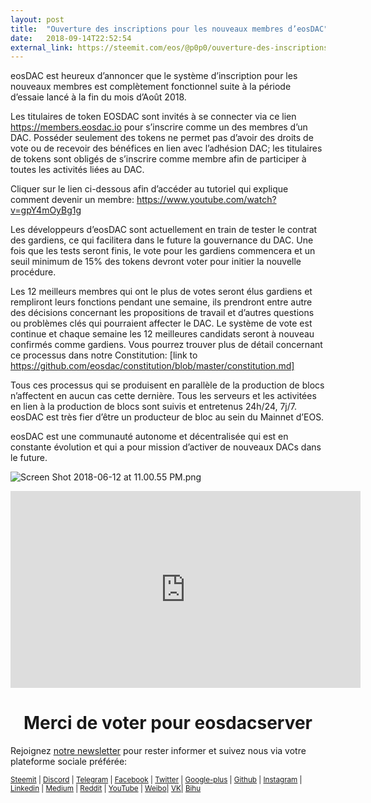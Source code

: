 ```yaml
---
layout: post
title:  "Ouverture des inscriptions pour les nouveaux membres d’eosDAC"
date:   2018-09-14T22:52:54
external_link: https://steemit.com/eos/@p0p0/ouverture-des-inscriptions-pour-les-nouveaux-membres-d-eosdac
---
```

eosDAC est heureux d’annoncer que le système d’inscription pour les nouveaux membres est complètement fonctionnel suite à la période d’essaie lancé à la fin du mois d’Août 2018. 

Les titulaires de token EOSDAC sont invités à se connecter via ce lien https://members.eosdac.io pour s’inscrire comme un des membres d’un DAC.  Posséder seulement des tokens ne permet pas d’avoir des droits de vote ou de recevoir des bénéfices en lien avec l’adhésion DAC; les titulaires de tokens sont obligés de s’inscrire comme membre afin de participer à toutes les activités liées au DAC. 

Cliquer sur le lien ci-dessous afin d’accéder au tutoriel qui explique comment devenir un membre: https://www.youtube.com/watch?v=gpY4mOyBg1g

Les développeurs d’eosDAC sont actuellement en train de tester le contrat des gardiens, ce qui facilitera dans le future la gouvernance du DAC. Une fois que les tests seront finis, le vote pour les gardiens commencera et un seuil minimum de 15% des tokens devront voter pour initier la nouvelle procédure. 

Les 12 meilleurs membres qui ont le plus de votes seront élus gardiens et rempliront leurs fonctions pendant une semaine, ils prendront entre autre des décisions concernant les propositions de travail et d’autres questions ou problèmes clés qui pourraient affecter le DAC.
Le système de vote est continue et chaque semaine les 12 meilleures candidats seront à nouveau confirmés comme gardiens. Vous pourrez trouver plus de détail concernant ce processus dans notre Constitution: 
[link to   https://github.com/eosdac/constitution/blob/master/constitution.md]

Tous ces processus qui se produisent en parallèle de la production de blocs n’affectent en aucun cas cette dernière. Tous les serveurs et les activitées en lien à la production de blocs sont suivis et entretenus 24h/24, 7j/7. eosDAC est très fier d’être un producteur de bloc au sein du Mainnet d’EOS.

eosDAC est une communauté autonome et décentralisée qui est en constante évolution et qui a pour mission d’activer de nouveaux DACs dans le future. 


![Screen Shot 2018-06-12 at 11.00.55 PM.png](https://cdn.steemitimages.com/DQmRQWM3QtQ21wddAMCjbVRhB3rM7L4AGWLY9QpNmkXNLps/Screen%20Shot%202018-06-12%20at%2011.00.55%20PM.png)

<iframe width="560" height="315" src="https://www.youtube.com/embed/PbQpAJOP6iA" frameborder="0" allow="autoplay; encrypted-media" allowfullscreen></iframe>

<center><h1>Merci de voter pour eosdacserver</h1></center>

Rejoignez <a href="https://eosdac.io/news/#newsletter">notre newsletter</a> pour rester informer et suivez nous via votre plateforme sociale préférée:

<sub><a href="https://steemit.com/@eosdac" target="_blank">Steemit</a> | <a href="http://discord.io/eosdac" target="_blank">Discord</a> | <a href="https://t.me/eosdacio" target="_blank">Telegram</a> | <a href="https://facebook.com/eosdac" target="_blank">Facebook</a> | <a href="https://twitter.com/eosdac" target="_blank">Twitter</a> | <a href="https://plus.google.com/+eosdac" target="_blank">Google-plus</a> | <a href="https://github.com/eosdac" target="_blank">Github</a> | <a href="https://instagram.com/eosdac" target="_blank">Instagram</a> | <a href="https://linkedin.com/company/eosdac" target="_blank">Linkedin</a> | <a href="https://medium.com/eosdac" target="_blank">Medium</a> | <a href="https://www.reddit.com/r/EOSDAC/" target="_blank">Reddit</a> | <a href="https://www.youtube.com/eosdac" target="_blank">YouTube</a> | <a href="http://weibo.com/eosdac" target=”_blank”>Weibo</a>| <a href="https://vk.com/eosdac" target="_blank">VK</a>| <a href="https://bihu.com/people/586348" target="_blank">Bihu</a></sub>
